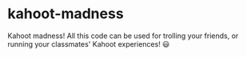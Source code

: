 # kahoot-madness
Kahoot madness! All this code can be used for trolling your friends, or running your classmates' Kahoot experiences! 😃
